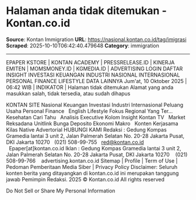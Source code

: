 # Halaman anda tidak ditemukan - Kontan.co.id

**Source**: Kontan Immigration
**URL**: https://nasional.kontan.co.id/tag/imigrasi
**Scraped**: 2025-10-10T06:42:40.479648
**Category**: immigration

---

EPAPER KSTORE | KONTAN ACADEMY | PRESSRELEASE.ID | KINERJA EMITEN | MOMSMONEY.ID | KGMEDIA.ID | ADVERTISING
LOGIN 
DAFTAR
 INSIGHT INVESTASI KEUANGAN INDUSTRI NASIONAL INTERNASIONAL PERSONAL FINANCE LIFESTYLE DATA
LAINNYA
Jum'at, 10 Oktober 2025 | 06:42 WIB | INDIKATOR |
Halaman tidak ditemukan 
Alamat yang anda masukkan salah, tidak tersedia, atau sudah dihapus





  
KONTAN SITE
Nasional
Keuangan
Investasi
Industri
Internasional
Peluang Usaha
Personal Finance
 
English
Lifestyle
Fokus
Regional
Yang Ter...
Kesehatan
Cari Tahu
 
Analisis
Executive
Kolom
Insight
Kontan TV
 
Market
Reksadana
Unitlink
Bunga Deposito
Ekonomi Makro
 
Konten Kerjasama
Kilas
Native
Advertorial
HUBUNGI KAMI
Redaksi : Gedung Kompas Gramedia lantai 3 unit 2, Jalan Palmerah Selatan No. 20-28 Jakarta Pusat, DKI Jakarta 10270
  (021) 508-99-755
  red@kontan.co.id
  Epaper[at]kontan.co.id
Iklan : Gedung Kompas Gramedia lantai 3 unit 2, Jalan Palmerah Selatan No. 20-28 Jakarta Pusat, DKI Jakarta 10270
   (021) 508-99-766
   advertising.kontan.co.id
Sitemap | Profile | Term of Use | Pedoman Pemberitaan Media Siber | Privacy Policy
Disclaimer: Seluruh konten berita yang ditayangkan di kontan.co.id ini merupakan tanggung jawab Pemimpin Redaksi.
2025 © Kontan.co.id All rights reserved

Do Not Sell or Share My Personal Information
